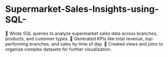 # Supermarket-Sales-Insights-using-SQL-
 Wrote SQL queries to analyze supermarket sales data across branches, products, and customer types.   Generated KPIs like total revenue, top-performing branches, and sales by time of day.   Created views and joins to organize complex datasets for further visualization. 
